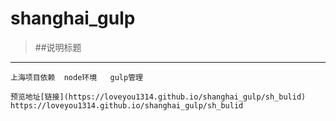 # shanghai_gulp

> ##说明标题

************************************************************************************

```
上海项目依赖  node环境   gulp管理

预览地址[链接](https://loveyou1314.github.io/shanghai_gulp/sh_bulid) https://loveyou1314.github.io/shanghai_gulp/sh_bulid

```
